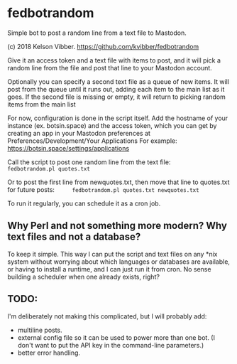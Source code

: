 # fedbotrandom
Simple bot to post a random line from a text file to Mastodon.

(c) 2018 Kelson Vibber. https://github.com/kvibber/fedbotrandom

Give it an access token and a text file with items to post, and it will pick a random line from the file and post that line to your Mastodon account.

Optionally you can specify a second text file as a queue of new items. It will
post from the queue until it runs out, adding each item to the main list as it goes. If the second file is missing or empty, it will return to picking random items from the main list

For now, configuration is done in the script itself.
Add the hostname of your instance (ex. botsin.space) and the access token,
which you can get by creating an app in your Mastodon preferences at
Preferences/Development/Your Applications
For example: https://botsin.space/settings/applications

Call the script to post one random line from the text file:
`     fedbotrandom.pl quotes.txt`

Or to post the first line from newquotes.txt, then move that line
to quotes.txt for future posts:
`     fedbotrandom.pl quotes.txt newquotes.txt`
     
To run it regularly, you can schedule it as a cron job.

## Why Perl and not something more modern? Why text files and not a database?

To keep it simple. This way I can put the script and text files on any *nix system without worrying about which languages or databases are available, or having to install a runtime, and I can just run it from cron. No sense building a scheduler when one already exists, right?

## TODO:
I'm deliberately not making this complicated, but I will probably add:
- multiline posts.
- external config file so it can be used to power more than one bot. (I don't want to put the API key in the command-line parameters.)
- better error handling.

